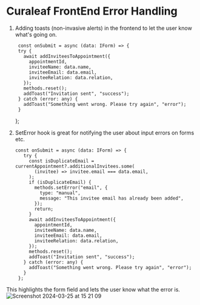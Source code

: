 # Curaleaf FrontEnd Error Handling

1. Adding toasts (non-invasive alerts) in the frontend to let the user know
  what's going on.

        const onSubmit = async (data: IForm) => {
        try {
          await addInviteesToAppointment({
            appointmentId,
            inviteeName: data.name,
            inviteeEmail: data.email,
            inviteeRelation: data.relation,
          });
          methods.reset();
          addToast("Invitation sent", "success");
        } catch (error: any) {
          addToast("Something went wrong. Please try again", "error");
        }
      };

2. SetError hook is great for notifying the user about input errors on
   forms etc.

       const onSubmit = async (data: IForm) => {
          try {
            const isDuplicateEmail = currentAppointment?.additionalInvitees.some(
              (invitee) => invitee.email === data.email,
            );
            if (isDuplicateEmail) {
              methods.setError("email", {
                type: "manual",
                message: "This invitee email has already been added",
              });
              return;
            }
            await addInviteesToAppointment({
              appointmentId,
              inviteeName: data.name,
              inviteeEmail: data.email,
              inviteeRelation: data.relation,
            });
            methods.reset();
            addToast("Invitation sent", "success");
          } catch (error: any) {
            addToast("Something went wrong. Please try again", "error");
          }
        };

This highlights the form field and lets the user know what the error is. 
![Screenshot 2024-03-25 at 15 21 09](https://github.com/everydaycloud/TIL/assets/126498815/794de6c7-627a-405a-811b-137e3889fba3)

